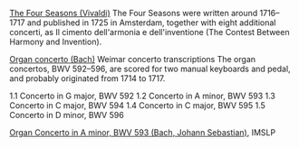 


[The Four Seasons (Vivaldi)](https://en.wikipedia.org/wiki/The_Four_Seasons_(Vivaldi))
The Four Seasons were written around 1716–1717 and published in 1725 in Amsterdam, together with eight additional concerti, as Il cimento dell'armonia e dell'inventione (The Contest Between Harmony and Invention).

[Organ concerto (Bach)](https://en.wikipedia.org/wiki/Organ_concerto_(Bach))
Weimar concerto transcriptions
The organ concertos, BWV 592–596, are scored for two manual keyboards and pedal, and probably originated from 1714 to 1717.

1.1	Concerto in G major, BWV 592
1.2	Concerto in A minor, BWV 593
1.3	Concerto in C major, BWV 594
1.4	Concerto in C major, BWV 595
1.5	Concerto in D minor, BWV 596

[Organ Concerto in A minor, BWV 593 (Bach, Johann Sebastian)](https://imslp.org/wiki/Organ_Concerto_in_A_minor%2C_BWV_593_(Bach%2C_Johann_Sebastian)), IMSLP

